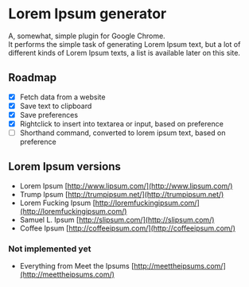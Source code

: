 # Lorem Ipsum generator

A, somewhat, simple plugin for Google Chrome.  
It performs the simple task of generating Lorem Ipsum text, but a lot of different kinds of Lorem Ipsum texts, a list is available later on this site.

## Roadmap

- [x] Fetch data from a website
- [x] Save text to clipboard
- [x] Save preferences
- [x] Rightclick to insert into textarea or input, based on preference
- [ ] Shorthand command, converted to lorem ipsum text, based on preference

## Lorem Ipsum versions

* Lorem Ipsum [http://www.lipsum.com/](http://www.lipsum.com/)
* Trump Ipsum [http://trumpipsum.net/](http://trumpipsum.net/)
* Lorem Fucking Ipsum [http://loremfuckingipsum.com/](http://loremfuckingipsum.com/)
* Samuel L. Ipsum [http://slipsum.com/](http://slipsum.com/)
* Coffee Ipsum [http://coffeeipsum.com/](http://coffeeipsum.com/)

### Not implemented yet

* Everything from Meet the Ipsums [http://meettheipsums.com/](http://meettheipsums.com/)
